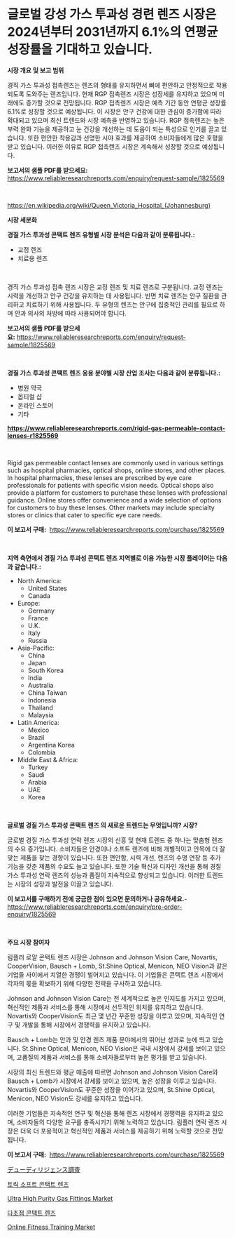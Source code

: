 <p><h1>글로벌 강성 가스 투과성 경련 렌즈 시장은 2024년부터 2031년까지 6.1%의 연평균 성장률을 기대하고 있습니다.</h1></p><p><strong>시장 개요 및 보고 범위</strong></p>
<p><p>경직 가스 투과성 접촉렌즈는 렌즈의 형태를 유지하면서 뼈에 편안하고 안정적으로 착용되도록 도와주는 렌즈입니다. 현재 RGP 접촉렌즈 시장은 성장세를 유지하고 있으며 미래에도 증가할 것으로 전망됩니다. RGP 접촉렌즈 시장은 예측 기간 동안 연평균 성장률 6.1%로 성장할 것으로 예상됩니다. 이 시장은 안구 건강에 대한 관심이 증가함에 따라 확대되고 있으며 최신 트렌드와 시장 예측을 반영하고 있습니다. RGP 접촉렌즈는 높은 부력 완화 기능을 제공하고 눈 건강을 개선하는 데 도움이 되는 특성으로 인기를 끌고 있습니다. 또한 편안한 착용감과 선명한 시야 효과를 제공하여 소비자들에게 많은 호평을 받고 있습니다. 이러한 이유로 RGP 접촉렌즈 시장은 계속해서 성장할 것으로 예상됩니다.</p></p>
<p><strong>보고서의 샘플 PDF를 받으세요:</strong> <a href="https://www.reliableresearchreports.com/enquiry/request-sample/1825569">https://www.reliableresearchreports.com/enquiry/request-sample/1825569</a></p>
<p>&nbsp;</p>
<p><a href="https://en.wikipedia.org/wiki/Queen_Victoria_Hospital_(Johannesburg)">https://en.wikipedia.org/wiki/Queen_Victoria_Hospital_(Johannesburg)</a></p>
<p><strong>시장 세분화</strong></p>
<p><strong>경질 가스 투과성 콘택트 렌즈 유형별 시장 분석은 다음과 같이 분류됩니다.:</strong></p>
<p><ul><li>교정 렌즈</li><li>치료용 렌즈</li></ul></p>
<p>&nbsp;</p>
<p><p>경직 가스 투과성 접촉 렌즈 시장은 교정 렌즈 및 치료 렌즈로 구분됩니다. 교정 렌즈는 시력을 개선하고 안구 건강을 유지하는 데 사용됩니다. 반면 치료 렌즈는 안구 질환을 관리하고 치료하기 위해 사용됩니다. 두 유형의 렌즈는 안구에 집중적인 관리를 필요로 하며 안과 의사의 처방에 따라 사용되어야 합니다.</p></p>
<p><strong>보고서의 샘플 PDF를 받으세요:</strong>&nbsp;<a href="https://www.reliableresearchreports.com/enquiry/request-sample/1825569">https://www.reliableresearchreports.com/enquiry/request-sample/1825569</a></p>
<p>&nbsp;</p>
<p><strong> 경질 가스 투과성 콘택트 렌즈 응용 분야별 시장 산업 조사는 다음과 같이 분류됩니다.:</strong></p>
<p><ul><li>병원 약국</li><li>옵티컬 샵</li><li>온라인 스토어</li><li>기타</li></ul></p>
<p><strong><a href="https://www.reliableresearchreports.com/rigid-gas-permeable-contact-lenses-r1825569">https://www.reliableresearchreports.com/rigid-gas-permeable-contact-lenses-r1825569</a></strong></p>
<p>&nbsp;</p>
<p><p>Rigid gas permeable contact lenses are commonly used in various settings such as hospital pharmacies, optical shops, online stores, and other places. In hospital pharmacies, these lenses are prescribed by eye care professionals for patients with specific vision needs. Optical shops also provide a platform for customers to purchase these lenses with professional guidance. Online stores offer convenience and a wide selection of options for customers to buy these lenses. Other markets may include specialty stores or clinics that cater to specific eye care needs.</p></p>
<p><strong>이 보고서 구매:</strong>&nbsp; <a href="https://www.reliableresearchreports.com/purchase/1825569">https://www.reliableresearchreports.com/purchase/1825569</a></p>
<p>&nbsp;</p>
<p><strong>지역 측면에서 경질 가스 투과성 콘택트 렌즈 지역별로 이용 가능한 시장 플레이어는 다음과 같습니다.:</strong></p>
<p><ul>
    <li>
        North America:
        <ul>
            <li>United States</li>
            <li>Canada</li>
        </ul>
    </li>
    <li>
        Europe:
        <ul>
            <li>Germany</li>
            <li>France</li>
            <li>U.K.</li>
            <li>Italy</li>
            <li>Russia</li>
        </ul>
    </li>
    <li>
        Asia-Pacific:
        <ul>
            <li>China</li>
            <li>Japan</li>
            <li>South Korea</li>
            <li>India</li>
            <li>Australia</li>
            <li>China Taiwan</li>
            <li>Indonesia</li>
            <li>Thailand</li>
            <li>Malaysia</li>
        </ul>
    </li>
    <li>
        Latin America:
        <ul>
            <li>Mexico</li>
            <li>Brazil</li>
            <li>Argentina Korea</li>
            <li>Colombia</li>
        </ul>
    </li>
    <li>
        Middle East & Africa:
        <ul>
            <li>Turkey</li>
            <li>Saudi</li>
            <li>Arabia</li>
            <li>UAE</li>
            <li>Korea</li>
        </ul>
    </li>
    </ul></p>
<p>&nbsp;</p>
<p><strong>글로벌 경질 가스 투과성 콘택트 렌즈 의 새로운 트렌드는 무엇입니까? 시장?</strong></p>
<p><p>글로벌 경질 가스 투과성 연락 렌즈 시장의 신흥 및 현재 트렌드 중 하나는 맞춤형 렌즈의 수요 증가입니다. 소비자들은 안경이나 소프트 렌즈에 비해 개별적이고 안목에 더 잘 맞는 제품을 찾는 경향이 있습니다. 또한 편안함, 시력 개선, 렌즈의 수명 연장 등 추가 기능을 갖춘 제품의 수요도 늘고 있습니다. 또한 기술 혁신과 디자인 개선을 통해 경질 가스 투과성 연락 렌즈의 성능과 품질이 지속적으로 향상되고 있습니다. 이러한 트렌드는 시장의 성장과 발전을 이끌고 있습니다.</p></p>
<p><strong>이 보고서를 구매하기 전에 궁금한 점이 있으면 문의하거나 공유하세요.</strong>- <a href="https://www.reliableresearchreports.com/enquiry/pre-order-enquiry/1825569">https://www.reliableresearchreports.com/enquiry/pre-order-enquiry/1825569</a></p>
<p>&nbsp;</p>
<p><strong>주요 시장 참여자</strong></p>
<p><p>림플러 로얄 콘택트 렌즈 시장은 Johnson and Johnson Vision Care, Novartis, CooperVision, Bausch + Lomb, St.Shine Optical, Menicon, NEO Vision과 같은 기업들 사이에서 치열한 경쟁이 벌어지고 있습니다. 이 기업들은 콘택트 렌즈 시장에서 각자의 몫을 확보하기 위해 다양한 전략을 구사하고 있습니다.</p><p>Johnson and Johnson Vision Care는 전 세계적으로 높은 인지도를 가지고 있으며, 혁신적인 제품과 서비스를 통해 시장에서 선두적인 위치를 유지하고 있습니다. Novartis와 CooperVision도 최근 몇 년간 꾸준한 성장을 이루고 있으며, 지속적인 연구 및 개발을 통해 시장에서 경쟁력을 유지하고 있습니다.</p><p>Bausch + Lomb는 안과 및 안경 렌즈 제품 분야에서의 뛰어난 성과로 눈에 띄고 있습니다. St.Shine Optical, Menicon, NEO Vision은 국내 시장에서 강세를 보이고 있으며, 고품질의 제품과 서비스를 통해 소비자들로부터 높은 평가를 받고 있습니다.</p><p>시장의 최신 트렌드와 평균 매출에 따르면 Johnson and Johnson Vision Care와 Bausch + Lomb가 시장에서 강세를 보이고 있으며, 높은 성장을 이루고 있습니다. Novartis와 CooperVision도 꾸준한 성장을 이어가고 있으며, St.Shine Optical, Menicon, NEO Vision도 강세를 유지하고 있습니다.</p><p>이러한 기업들은 지속적인 연구 및 혁신을 통해 렌즈 시장에서 경쟁력을 유지하고 있으며, 소비자들의 다양한 요구를 충족시키기 위해 노력하고 있습니다. 림플러 연락 렌즈 시장은 더욱 더 포용적이고 혁신적인 제품과 서비스를 제공하기 위해 노력할 것으로 전망됩니다.</p></p>
<p><strong>이 보고서 구매:</strong>&nbsp;&nbsp;<a href="https://www.reliableresearchreports.com/purchase/1825569">https://www.reliableresearchreports.com/purchase/1825569</a></p>
<p><p><a href="https://github.com/TerrellConn/Market-Research-Report-List-2/blob/main/514422823534.md">デューディリジェンス調査</a></p><p><a href="https://github.com/LuckeyCorbin/Market-Research-Report-List-2/blob/main/332244731678.md">토릭 소프트 콘택트 렌즈</a></p><p><a href="https://www.linkedin.com/pulse/market-forecast-global-ultra-high-purity-gas-fittings-trends-odzue?trackingId=vIvpSeg6auVjOdOTGsoD%2Bw%3D%3D">Ultra High Purity Gas Fittings Market</a></p><p><a href="https://github.com/shampaakter36/Market-Research-Report-List-2/blob/main/218160831677.md">다초점 콘택트 렌즈</a></p><p><a href="https://github.com/VincentButlerjXXf/Market-Research-Report-List-1/blob/main/online-fitness-training-market.md">Online Fitness Training Market</a></p></p>